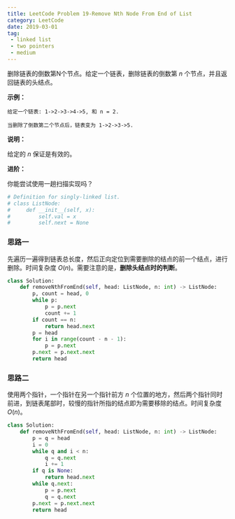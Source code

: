 ```yaml
---
title: LeetCode Problem 19-Remove Nth Node From End of List
category: LeetCode
date: 2019-03-01
tag:
 - linked list
 - two pointers
 - medium
---
```


删除链表的倒数第N个节点。给定一个链表，删除链表的倒数第 *n* 个节点，并且返回链表的头结点。

**示例：**

```
给定一个链表: 1->2->3->4->5, 和 n = 2.

当删除了倒数第二个节点后，链表变为 1->2->3->5.
```

**说明：**

给定的 *n* 保证是有效的。

**进阶：**

你能尝试使用一趟扫描实现吗？

```python
# Definition for singly-linked list.
# class ListNode:
#     def __init__(self, x):
#         self.val = x
#         self.next = None
```

### 思路一

先遍历一遍得到链表总长度，然后正向定位到需要删除的结点的前一个结点，进行删除。时间复杂度 $O(n)$。需要注意的是，**删除头结点时的判断**。

```python
class Solution:
    def removeNthFromEnd(self, head: ListNode, n: int) -> ListNode:
        p, count = head, 0
        while p:
            p = p.next
            count += 1
        if count == n:
            return head.next
        p = head
        for i in range(count - n - 1):
            p = p.next
        p.next = p.next.next
        return head
```

### 思路二

使用两个指针，一个指针在另一个指针前方 $n$ 个位置的地方，然后两个指针同时前进，到链表尾部时，较慢的指针所指的结点即为需要移除的结点。时间复杂度 $O(n)$。

```python
class Solution:
    def removeNthFromEnd(self, head: ListNode, n: int) -> ListNode:
        p = q = head
        i = 0
        while q and i < n:
            q = q.next
            i += 1
        if q is None:
            return head.next
        while q.next:
            p = p.next
            q = q.next
        p.next = p.next.next
        return head
```
